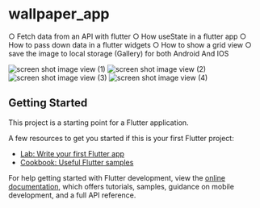 # wallpaper_app

○ Fetch data from an API with flutter
○ How useState in a flutter app
○ How to pass down data in a flutter widgets
○ How to show a grid view 
○ save the image to local storage (Gallery) for both Android And IOS

![screen shot image view (1)](https://user-images.githubusercontent.com/74084664/198813640-489c48d2-281a-4716-93f8-08e8511b5607.jpeg)
![screen shot image view (2)](https://user-images.githubusercontent.com/74084664/198813643-29264593-b477-4f19-aa86-e0fa1dca05b1.jpeg)
![screen shot image view (3)](https://user-images.githubusercontent.com/74084664/198813645-91eac99c-d263-4997-9fb9-58e49588ba65.jpeg)
![screen shot image view (4)](https://user-images.githubusercontent.com/74084664/198813646-ecc2d3ed-879a-4d16-a947-ecc73d2a04ca.jpeg)


## Getting Started

This project is a starting point for a Flutter application.

A few resources to get you started if this is your first Flutter project:

- [Lab: Write your first Flutter app](https://docs.flutter.dev/get-started/codelab)
- [Cookbook: Useful Flutter samples](https://docs.flutter.dev/cookbook)

For help getting started with Flutter development, view the
[online documentation](https://docs.flutter.dev/), which offers tutorials,
samples, guidance on mobile development, and a full API reference.
